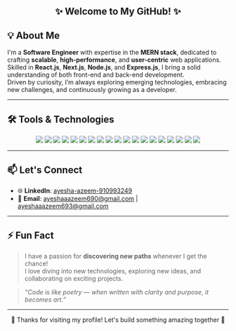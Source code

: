 <h2 align="center">✨ Welcome to My GitHub! ✨</h2>

## 💡 About Me

I'm a **Software Engineer** with expertise in the **MERN stack**, dedicated to crafting **scalable**, **high-performance**, and **user-centric** web applications.  
Skilled in **React.js**, **Next.js**, **Node.js**, and **Express.js**, I bring a solid understanding of both front-end and back-end development.  
Driven by curiosity, I’m always exploring emerging technologies, embracing new challenges, and continuously growing as a developer.

---

## 🛠️ Tools & Technologies

<p align="center">
  <img src="https://img.shields.io/badge/HTML5-E34F26?style=flat&logo=html5&logoColor=white" />
  <img src="https://img.shields.io/badge/CSS3-1572B6?style=flat&logo=css3&logoColor=white" />
  <img src="https://img.shields.io/badge/JavaScript-F7DF1E?style=flat&logo=javascript&logoColor=black" />
  <img src="https://img.shields.io/badge/React-61DAFB?style=flat&logo=react&logoColor=black" />
  <img src="https://img.shields.io/badge/Redux-764ABC?style=flat&logo=redux&logoColor=white" />
  <img src="https://img.shields.io/badge/Next.js-000000?style=flat&logo=next.js&logoColor=white" />
  <img src="https://img.shields.io/badge/Node.js-339933?style=flat&logo=node.js&logoColor=white" />
  <img src="https://img.shields.io/badge/Express.js-000000?style=flat&logo=express&logoColor=white" />
  <img src="https://img.shields.io/badge/MongoDB-47A248?style=flat&logo=mongodb&logoColor=white" />
  <img src="https://img.shields.io/badge/PostgreSQL-4169E1?style=flat&logo=postgresql&logoColor=white" />
  <img src="https://img.shields.io/badge/Mongoose-880000?style=flat&logo=mongoose&logoColor=white" />
  <img src="https://img.shields.io/badge/Firebase-FFCA28?style=flat&logo=firebase&logoColor=black" />
  <img src="https://img.shields.io/badge/Tailwind_CSS-38B2AC?style=flat&logo=tailwind-css&logoColor=white" />
  <img src="https://img.shields.io/badge/Bootstrap-563D7C?style=flat&logo=bootstrap&logoColor=white" />
  <img src="https://img.shields.io/badge/Material_UI-0081CB?style=flat&logo=mui&logoColor=white" />
  <img src="https://img.shields.io/badge/Vue.js-4FC08D?style=flat&logo=vue.js&logoColor=white" />
  <img src="https://img.shields.io/badge/Figma-F24E1E?style=flat&logo=figma&logoColor=white" />
  <img src="https://img.shields.io/badge/Git-F05032?style=flat&logo=git&logoColor=white" />
  <img src="https://img.shields.io/badge/Postman-FF6C37?style=flat&logo=postman&logoColor=white" />
</p>

---

## 📫 Let's Connect

- 🌐 **LinkedIn**: [ayesha-azeem-910993249](https://www.linkedin.com/in/ayesha-azeem-910993249/)
- 📧 **Email**: [ayeshaaazeem690@gmail.com](mailto:ayeshaaazeem690@gmail.com) | [ayeshaaazeem693@gmail.com](mailto:ayeshaaazeem693@gmail.com)

---

## ⚡ Fun Fact

> I have a passion for **discovering new paths** whenever I get the chance!  
> I love diving into new technologies, exploring new ideas, and collaborating on exciting projects.

> _“Code is like poetry — when written with clarity and purpose, it becomes art.”_

---

<p align="center">
  🌟 Thanks for visiting my profile! Let's build something amazing together 🌟
</p>
